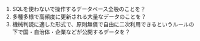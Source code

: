 1. SQLを使わないで操作するデータベース全般のことを？
2. 多種多様で高頻度に更新される大量なデータのことを？
3. 機械判読に適した形式で、原則無償で自由に二次利用できるというルールの下で国・自治体・企業などが公開するデータを？
